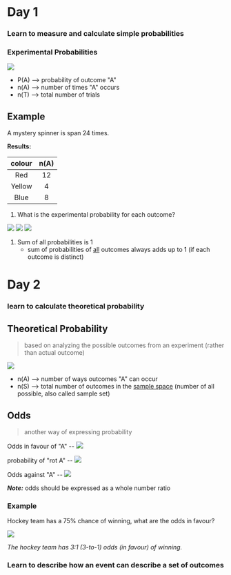 # Day 1

### Learn to measure and calculate simple probabilities

### Experimental Probabilities

<img src="http://chart.googleapis.com/chart?cht=tx&chl= P(A) = \frac{n(A)}{n(T)}" style="border:none;">

- P(A) --> probability of outcome "A"
- n(A) --> number of times "A" occurs
- n(T) --> total number of trials

## Example

A mystery spinner is span 24 times.

**Results:**

| colour | n(A) |
| :----: | :--: |
|  Red   |  12  |
| Yellow |  4   |
|  Blue  |  8   |

1. What is the experimental probability for each outcome?

<img src="http://chart.googleapis.com/chart?cht=tx&chl= P(red) = \frac{n(red)}{n(T)} = \frac{4}{24} = \frac{1}{2}" style="border:none;">

<img src="http://chart.googleapis.com/chart?cht=tx&chl= P(yellow) = \frac{4}{24} = \frac{1}{6}" style="border:none;">

<img src="http://chart.googleapis.com/chart?cht=tx&chl= P(blue) = \frac{8}{24} = \frac{1}{3}" style="border:none;">

1. Sum of all probabilities is 1
    * sum of probabilities of <u>all</u> outcomes always adds up to 1 (if each outcome is distinct)

# Day 2

### learn to calculate theoretical probability

## Theoretical Probability

<blockquote>
based on analyzing the possible outcomes from an experiment (rather than actual outcome)
</blockquote>

<img src="http://chart.googleapis.com/chart?cht=tx&chl= P(A) = \frac{n(A)}{n(S)}" style="border:none;">

* n(A) --> number of ways outcomes "A" can occur
* n(S) --> total number of outcomes in the <u>sample space</u> (number of all possible, also called sample set)

## Odds

<blockquote>
another way of expressing probability
</blockquote>

Odds in favour of "A" -- <img src="http://chart.googleapis.com/chart?cht=tx&chl= P(A):P(A')" style="border:none;">

probability of "rot A" -- <img src="http://chart.googleapis.com/chart?cht=tx&chl= P(A') = 1 - P(A)" style="border:none;">

Odds against "A" -- <img src="http://chart.googleapis.com/chart?cht=tx&chl= P(A'):P(A)" style="border:none;">

***Note:*** odds should be expressed as a whole number ratio

### Example

Hockey team has a 75% chance of winning, what are the odds in favour?

<img src="https://latex.codecogs.com/png.latex? \begin{aligned} Odds &= P(win) : P(lose) \\\\
&= \frac{3}{4} : \frac{1}{4} \\\\
&= 3 : 1 
\end{aligned}">

*The hockey team has 3:1 (3-to-1) odds (in favour) of winning.*

### Learn to describe how an event can describe a set of outcomes 
